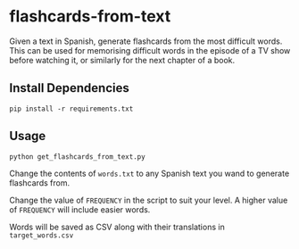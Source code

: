 # flashcards-from-text
Given a text in Spanish, generate flashcards from the most difficult words. This can be used for memorising difficult words in the episode of a TV show before watching it, or similarly for the next chapter of a book.

## Install Dependencies
`pip install -r requirements.txt`

## Usage
`python get_flashcards_from_text.py`

Change the contents of `words.txt` to any Spanish text you wand to generate flashcards from.

Change the value  of `FREQUENCY` in the script to suit your level. A higher value of `FREQUENCY` will include easier words.

Words will be saved as CSV along with their translations in `target_words.csv`
